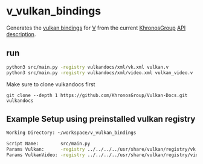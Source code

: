 # v_vulkan_bindings
Generates the [vulkan bindings](https://github.com/antono2/vulkan) for [V](https://vlang.io/) from the current [KhronosGroup](https://github.com/KhronosGroup/) [API description](https://github.com/KhronosGroup/Vulkan-Docs/blob/main/xml/vk.xml).

## run
```bash
python3 src/main.py -registry vulkandocs/xml/vk.xml vulkan.v
python3 src/main.py -registry vulkandocs/xml/video.xml vulkan_video.v
```

Make sure to clone vulkandocs first

`git clone --depth 1 https://github.com/KhronosGroup/Vulkan-Docs.git vulkandocs`

## Example Setup using preinstalled vulkan registry
```bash
Working Directory: ~/workspace/v_vulkan_bindings

Script Name:        src/main.py
Params Vulkan:      -registry ../../../../usr/share/vulkan/registry/vk.xml vulkan.v
Params VulkanVideo: -registry ../../../../usr/share/vulkan/registry/video.xml vulkan_video.v
```

